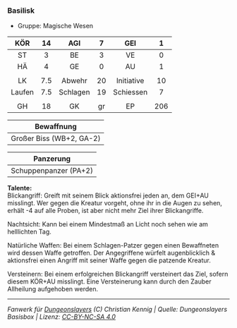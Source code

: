 ### Basilisk

- Gruppe: Magische Wesen

|  KÖR   | 14  |   AGI    |  7  |    GEI     |  1  |
| :----: | :-: | :------: | :-: | :--------: | :-: |
|   ST   |  3  |    BE    |  3  |     VE     |  0  |
|   HÄ   |  4  |    GE    |  0  |     AU     |  1  |
|        |     |          |     |            |     |
|   LK   | 7.5 |  Abwehr  | 20  | Initiative | 10  |
| Laufen | 7.5 | Schlagen | 19  | Schiessen  |  7  |
|        |     |          |     |            |     |
|   GH   | 18  |    GK    | gr  |     EP     | 206 |

|        Bewaffnung        |
| :----------------------: |
| Großer Biss (WB+2, GA-2) |

|       Panzerung       |
| :-------------------: |
| Schuppenpanzer (PA+2) |

**Talente:**  
Blickangriff: Greift mit seinem Blick aktionsfrei jeden an, dem GEI+AU misslingt. Wer gegen die Kreatur vorgeht, ohne ihr in die Augen zu sehen, erhält -4 auf alle Proben, ist aber nicht mehr Ziel ihrer Blickangriffe.

Nachtsicht: Kann bei einem Mindestmaß an Licht noch sehen wie am helllichten Tag.

Natürliche Waffen: Bei einem Schlagen-Patzer gegen einen Bewaffneten wird dessen Waffe getroffen. Der Angegriffene würfelt augenblicklich & aktionsfrei einen Angriff mit seiner Waffe gegen die patzende Kreatur.

Versteinern: Bei einem erfolgreichen Blickangriff versteinert das Ziel, sofern diesem KÖR+AU misslingt. Eine Versteinerung kann durch den Zauber Allheilung aufgehoben werden.

---

_Fanwerk für [Dungeonslayers](https://www.dungeonslayers.net/) (C) Christian Kennig | Quelle: Dungeonslayers Basisbox | Lizenz: [CC-BY-NC-SA 4.0](https://creativecommons.org/licenses/by-nc-sa/4.0/deed.de)_
